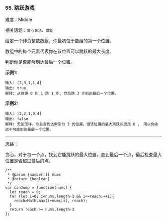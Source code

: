 ### 55. 跳跃游戏

难度：Middle

相关话题：`贪心算法`、`数组`

给定一个非负整数数组，你最初位于数组的第一个位置。



数组中的每个元素代表你在该位置可以跳跃的最大长度。



判断你是否能够到达最后一个位置。



**示例1:** 



```
输入: [2,3,1,1,4]
输出: true
解释: 从位置 0 到 1 跳 1 步, 然后跳 3 步到达最后一个位置。
```


**示例2:** 



```
输入: [3,2,1,0,4]
输出: false
解释: 无论怎样，你总会到达索引为 3 的位置。但该位置的最大跳跃长度是 0 ， 所以你永远不可能到达最后一个位置。
```



-----

思路：

贪心，对于每一个点，找到它能跳跃的最大位置，直到最后一个点，最后检查最大位置是否超过最后的点。

```
/**
 * @param {number[]} nums
 * @return {boolean}
 */
var canJump = function(nums) {
  let reach = 0;
  for (let i=0; i<nums.length-1 && i<=reach;++i){
    reach=Math.max(i+nums[i], reach);
  }
  return reach >= nums.length-1
};
```

